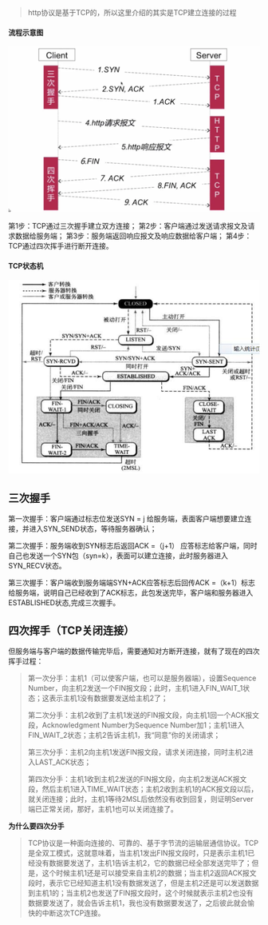 >  http协议是基于TCP的，所以这里介绍的其实是TCP建立连接的过程

#### 流程示意图

![tcp-connect](..\img\tcp-connect.webp)

第1步：TCP通过三次握手建立双方连接；
第2步：客户端通过发送请求报文及请求数据给服务端；
第3步：服务端返回响应报文及响应数据给客户端；
第4步：TCP通过四次挥手进行断开连接。

#### TCP状态机

![tcp-status](..\img\tcp-status.jpg)

## 三次握手

第一次握手：客户端通过标志位发送SYN = j 给服务端，表面客户端想要建立连接，并进入SYN_SEND状态，等待服务器确认；

第二次握手：服务端收到SYN标志后返回ACK =（j+1） 应答标志给客户端，同时自己也发送一个SYN包（syn=k），表面可以建立连接，此时服务器进入SYN_RECV状态。

第三次握手：客户端收到服务端端SYN+ACK应答标志后回传ACK =（k+1）标志给服务端，说明自己已经收到了ACK标志，此包发送完毕，客户端和服务器进入ESTABLISHED状态,完成三次握手。

## 四次挥手（TCP关闭连接）

但服务端与客户端的数据传输完毕后，需要通知对方断开连接，就有了现在的四次挥手过程：

> 第一次分手：主机1（可以使客户端，也可以是服务器端），设置Sequence Number，向主机2发送一个FIN报文段；此时，主机1进入FIN_WAIT_1状态；这表示主机1没有数据要发送给主机2了；
> 
> 第二次分手：主机2收到了主机1发送的FIN报文段，向主机1回一个ACK报文段，Acknowledgment Number为Sequence Number加1；主机1进入FIN_WAIT_2状态；主机2告诉主机1，我“同意”你的关闭请求；
> 
> 第三次分手：主机2向主机1发送FIN报文段，请求关闭连接，同时主机2进入LAST_ACK状态；
> 
> 第四次分手：主机1收到主机2发送的FIN报文段，向主机2发送ACK报文段，然后主机1进入TIME_WAIT状态；主机2收到主机1的ACK报文段以后，就关闭连接；此时，主机1等待2MSL后依然没有收到回复，则证明Server端已正常关闭，那好，主机1也可以关闭连接了。

**为什么要四次分手**

> TCP协议是一种面向连接的、可靠的、基于字节流的运输层通信协议。TCP是全双工模式，这就意味着，当主机1发出FIN报文段时，只是表示主机1已经没有数据要发送了，主机1告诉主机2，它的数据已经全部发送完毕了；但是，这个时候主机1还是可以接受来自主机2的数据；当主机2返回ACK报文段时，表示它已经知道主机1没有数据发送了，但是主机2还是可以发送数据到主机1的；当主机2也发送了FIN报文段时，这个时候就表示主机2也没有数据要发送了，就会告诉主机1，我也没有数据要发送了，之后彼此就会愉快的中断这次TCP连接。
